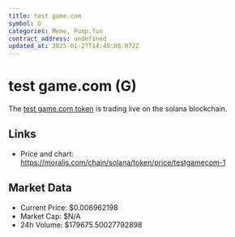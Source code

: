 ```yaml
---
title: test game.com
symbol: G
categories: Meme, Pump.fun
contract_address: undefined
updated_at: 2025-01-27T14:49:08.072Z
---
```


# test game.com (G)
The [test game.com token](https://moralis.com/chain/solana/token/price/testgamecom-1) is trading live on the solana blockchain.

## Links
- Price and chart: https://moralis.com/chain/solana/token/price/testgamecom-1

## Market Data
- Current Price: $0.006962198
- Market Cap: $N/A
- 24h Volume: $179675.50027792898
